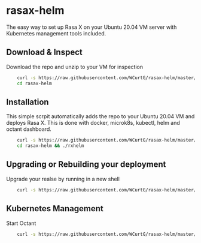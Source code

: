 
# rasax-helm

The easy way to set up Rasa X on your Ubuntu 20.04 VM server with Kubernetes management tools included.

<!-- [![GitHub Super-Linter](https://github.com/WCurtG/rasax-helm/workflows/Lint%20Code%20Base/badge.svg)](https://github.com/marketplace/actions/super-linter) -->

## Download & Inspect

Download the repo and unzip to your VM for inspection

```bash
    curl -s https://raw.githubusercontent.com/WCurtG/rasax-helm/master/download.sh | sudo bash &&
    cd rasax-helm
```

## Installation

This simple scrpit automatically adds the repo to your Ubuntu 20.04 VM and deploys Rasa X. This is done with docker, microk8s, kubectl, helm and octant dashboard.

```bash
    curl -s https://raw.githubusercontent.com/WCurtG/rasax-helm/master/download.sh | sudo bash &&
    cd rasax-helm && ./rxhelm
```

<!-- Simple install without addind the repo to your Ubuntu 20.04 VM. To upgrade or rebuild your namespace deployment rerun the script again and follow the prompts.

```bash
    curl -s https://raw.githubusercontent.com/WCurtG/rasax-helm/master/simple_rxhelm | sudo bash
``` -->

## Upgrading or Rebuilding your deployment

Upgrade your realse by running in a new shell

```bash
    curl -s https://raw.githubusercontent.com/WCurtG/rasax-helm/master/upgrade.sh | sudo bash
```

## Kubernetes Management

Start Octant

```bash
    curl -s https://raw.githubusercontent.com/WCurtG/rasax-helm/master/octant.sh | sudo bash
```
